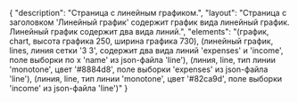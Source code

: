 {
"description": "Страница с линейным графиком.",
"layout": "Страница с заголовком 'Линейный график' содержит график вида линейный график. Линейный график содержит два вида линий.",
"elements": "(график, chart, высота графика 250, ширина графика 730),
(линейный график, lines, линия сетки '3 3', содержит два вида линий 'expenses' и 'income', поле выборки по x 'name' из json-файла 'line'),
(линия, line, тип линии 'monotone', цвет '#8884d8', поле выборки 'expenses' из json-файла 'line'),
(линия, line, тип линии 'monotone', цвет '#82ca9d', поле выборки 'income' из json-файла 'line')"
}